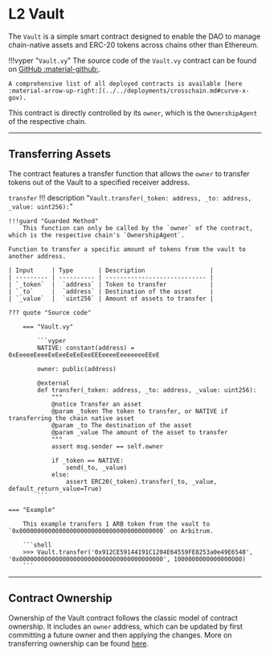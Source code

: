 <h1>L2 Vault</h1>

The `Vault` is a simple smart contract designed to enable the DAO to manage chain-native assets and ERC-20 tokens across chains other than Ethereum.

!!!vyper "`Vault.vy`"
    The source code of the `Vault.vy` contract can be found on [GitHub :material-github:](https://github.com/curvefi/curve-xgov/blob/master/contracts/Vault.vy).

    A comprehensive list of all deployed contracts is available [here :material-arrow-up-right:](../../deployments/crosschain.md#curve-x-gov).

This contract is directly controlled by its `owner`, which is the `OwnershipAgent` of the respective chain.

---

## Transferring Assets

The contract features a transfer function that allows the `owner` to transfer tokens out of the Vault to a specified receiver address.

`transfer`
!!! description "`Vault.transfer(_token: address, _to: address, _value: uint256):`"

    !!!guard "Guarded Method"
        This function can only be called by the `owner` of the contract, which is the respective chain's `OwnershipAgent`.

    Function to transfer a specific amount of tokens from the vault to another address.

    | Input     | Type       | Description                  |
    | --------- | ---------- | ---------------------------- |
    | `_token`  |  `address` | Token to transfer            |
    | `_to`     |  `address` | Destination of the asset     |
    | `_value`  |  `uint256` | Amount of assets to transfer |

    ??? quote "Source code"

        === "Vault.vy"

            ```vyper
            NATIVE: constant(address) = 0xEeeeeEeeeEeEeeEeEeEeeEEEeeeeEeeeeeeeEEeE

            owner: public(address)

            @external
            def transfer(_token: address, _to: address, _value: uint256):
                """
                @notice Transfer an asset
                @param _token The token to transfer, or NATIVE if transferring the chain native asset
                @param _to The destination of the asset
                @param _value The amount of the asset to transfer
                """
                assert msg.sender == self.owner

                if _token == NATIVE:
                    send(_to, _value)
                else:
                    assert ERC20(_token).transfer(_to, _value, default_return_value=True)
            ```

    === "Example"

        This example transfers 1 ARB token from the vault to `0x0000000000000000000000000000000000000000` on Arbitrum.

        ```shell
        >>> Vault.transfer('0x912CE59144191C1204E64559FE8253a0e49E6548', '0x0000000000000000000000000000000000000000', 1000000000000000000)
        ```

---

## Contract Ownership

Ownership of the Vault contract follows the classic model of contract ownership. It includes an `owner` address, which can be updated by first committing a future owner and then applying the changes. More on transferring ownership can be found [here](../../references/curve-practices.md#commit--apply).
